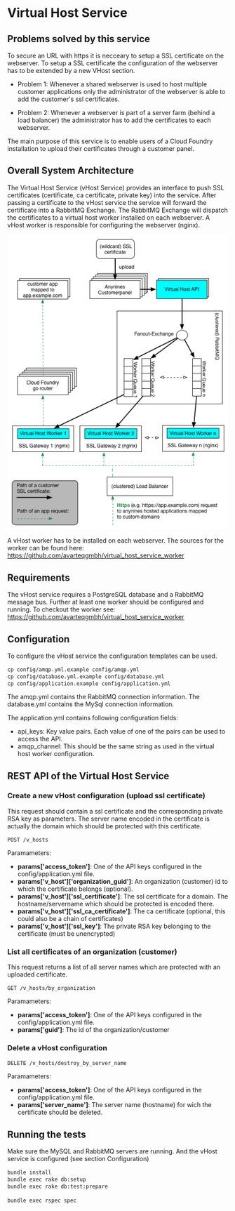 # Virtual Host Service

## Problems solved by this service

To secure an URL with https it is necceary to setup a SSL certificate on the webserver. To setup a SSL certificate the configuration of the webserver has to be extended by a new VHost section. 

- Problem 1: Whenever a shared webserver is used to host multiple customer applications only the administrator of the webserver is able to add the customer's ssl certificates.

- Problem 2: Whenever a webserver is part of a server farm (behind a load balancer) the administrator has to add the certificates to each webserver.

The main purpose of this service is to enable users of a Cloud Foundry installation to upload their certificates through a customer panel.

## Overall System Architecture

The Virtual Host Service (vHost Service) provides an interface to push SSL certificates (certificate, ca certificate, private key) into the service. After passing a certificate to the vHost service the service will forward the certificate into a RabbitMQ Exchange. The RabbitMQ Exchange will dispatch the certificates to a virtual host worker installed on each webserver. A vHost worker is responsible for configuring the webserver (nginx).

![an image](/doc/overall_architecture.png)

A vHost worker has to be installed on each webserver. The sources for the worker can be found here:
https://github.com/avarteqgmbh/virtual_host_service_worker


## Requirements

The vHost service requires a PostgreSQL database and a RabbitMQ message bus. Further at least one worker should be configured and running.
To checkout the worker see: https://github.com/avarteqgmbh/virtual_host_service_worker

## Configuration

To configure the vHost service the configuration templates can be used.

```
cp config/amqp.yml.example config/amqp.yml
cp config/database.yml.example config/database.yml
cp config/application.example config/application.yml
```

The amqp.yml contains the RabbitMQ connection information. 
The database.yml contains the MySql connection information.

The application.yml contains following configuration fields:

- api_keys: Key value pairs. Each value of one of the pairs can be used to access the API. 
- amqp_channel: This should be the same string as used in the virtual host worker configuration.

## REST API of the Virtual Host Service 

### Create a new vHost configuration (upload ssl certificate)

This request should contain a ssl certificate and the corresponding private RSA key as parameters. The server name encoded in the certificate is actually the domain which should be protected with this certificate.

```
POST /v_hosts
```

Paramameters: 
	
- **params['access_token']**: One of the API keys configured in the config/application.yml file.
- **params['v_host']['organization_guid']**: An organization (customer) id to which the certificate belongs (optional).
- **params['v_host']['ssl_certificate']**: The ssl certificate for a domain. The hostname/servername which should be protected is encoded there.
- **params['v_host']['ssl_ca_certificate']**: The ca certificate (optional, this could also be a chain of certificates)
- **params['v_host']['ssl_key']**: The private RSA key belonging to the certificate (must be unencrypted)

### List all certificates of an organization (customer)

This request returns a list of all server names which are protected with an uploaded certificate.

```
GET /v_hosts/by_organization
```

Paramameters:

- **params['access_token']**: One of the API keys configured in the config/application.yml file.
- **params['guid']**: The id of the organization/customer

### Delete a vHost configuration

```
DELETE /v_hosts/destroy_by_server_name
```

Paramameters:

- **params['access_token']**: One of the API keys configured in the config/application.yml file.
- **params['server_name']**: The server name (hostname) for wich the certificate should be deleted.


## Running the tests

Make sure the MySQL and RabbitMQ servers are running. And the vHost service is configured (see section Configuration)

```
bundle install
bundle exec rake db:setup
bundle exec rake db:test:prepare

bundle exec rspec spec
```




